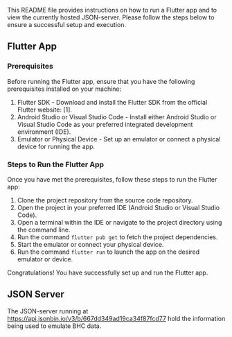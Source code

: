 This README file provides instructions on how to run a Flutter app and to view the currently hosted JSON-server. Please follow the steps below to ensure a successful setup and execution.

## Flutter App

### Prerequisites

Before running the Flutter app, ensure that you have the following prerequisites installed on your machine:

1. Flutter SDK - Download and install the Flutter SDK from the official Flutter website: [1].
2. Android Studio or Visual Studio Code - Install either Android Studio or Visual Studio Code as your preferred integrated development environment (IDE).
3. Emulator or Physical Device - Set up an emulator or connect a physical device for running the app.

### Steps to Run the Flutter App

Once you have met the prerequisites, follow these steps to run the Flutter app:

1. Clone the project repository from the source code repository.
2. Open the project in your preferred IDE (Android Studio or Visual Studio Code).
3. Open a terminal within the IDE or navigate to the project directory using the command line.
4. Run the command `flutter pub get` to fetch the project dependencies.
5. Start the emulator or connect your physical device.
6. Run the command `flutter run` to launch the app on the desired emulator or device.

Congratulations! You have successfully set up and run the Flutter app.

## JSON Server

The JSON-server running at https://api.jsonbin.io/v3/b/667dd349ad19ca34f87fcd77 hold the information being used to emulate BHC data.